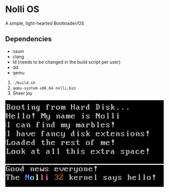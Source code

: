 # Nolli OS
A simple, light-hearted Bootloader/OS

## Dependencies
+ nasm
+ clang
+ ld (needs to be changed in the build script per user)
+ dd
+ qemu

1. ```./build.sh```
2. ```qemu-system-x86_64 nolli.bin```
3. Sheer joy

![Nolli's Boot Screen](img/boot.png)
![Nolli's Kernel Boot](img/kernboot.png)
